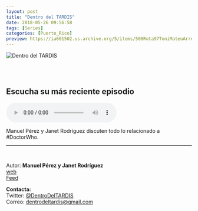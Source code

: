 ```yaml
---
layout: post
title: "Dentro del TARDIS"
date: 2018-05-26 09:56:58
tags: [Series]
categories: [Puerto_Rico]
preview: https://ia601502.us.archive.org/5/items/500Ruta97ToniMateuArrom/300Dentrotardis.png
---
```


![Dentro del TARDIS](https://ia801502.us.archive.org/5/items/500Ruta97ToniMateuArrom/500Dentrotardis.png)

<br/>
<br/>

## Escucha su más reciente episodio

<!--reproductor-feed=http://www.podcasts.com/rss_feed/dc8a0799f0ddae72f04bcedf8d24ace3-->
<!--reproductor-start-->
<audio id="audio" preload="auto" controls="" src="http://awscdn.podcasts.com/S03-E09-Twice-Upon-a-Time-2c15.mp3"></audio>
<!--reproductor-end-->

Manuel Pérez y Janet Rodríguez discuten todo lo relacionado a #DoctorWho.  

_ _ _

<br>

Autor: **Manuel Pérez y Janet Rodríguez**  
[web](http://dentrodeltardis.tumblr.com/)  
[Feed](http://www.podcasts.com/rss_feed/dc8a0799f0ddae72f04bcedf8d24ace3)  


**Contacta:**  
Twitter: [@DentroDelTARDIS](https://twitter.com/@DentroDelTARDIS)  
Correo: [dentrodeltardis@gmail.com](mailto:dentrodeltardis@gmail.com)  
